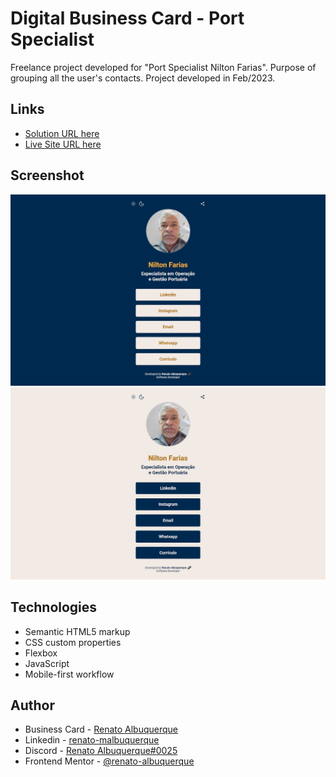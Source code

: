 # Digital Business Card - Port Specialist

Freelance project developed for "Port Specialist Nilton Farias". Purpose of grouping all the user's contacts. Project developed in Feb/2023.

## Links

- [Solution URL here](https://github.com/renato-albuquerque/niltonfarias-contacts)
- [Live Site URL here](https://cartaodevisita-niltonfarias.vercel.app/)

## Screenshot

![screenshot](files/screencapture1.png)
![screenshot](files/screencapture2.png)

## Technologies

- Semantic HTML5 markup
- CSS custom properties
- Flexbox
- JavaScript
- Mobile-first workflow

## Author

- Business Card - [Renato Albuquerque](https://portfolio-renatoalbuquerque.vercel.app/)
- Linkedin - [renato-malbuquerque](https://www.linkedin.com/in/renato-malbuquerque/)
- Discord - [Renato Albuquerque#0025](https://discordapp.com/users/992621595547938837)
- Frontend Mentor - [@renato-albuquerque](https://www.frontendmentor.io/profile/renato-albuquerque)